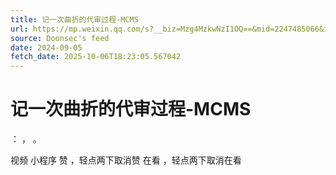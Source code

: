 ```yaml
---
title: 记一次曲折的代审过程-MCMS
url: https://mp.weixin.qq.com/s?__biz=Mzg4MzkwNzI1OQ==&mid=2247485066&idx=1&sn=6a0ddf7802862dd5e32036c72ef810cf
source: Doonsec's feed
date: 2024-09-05
fetch_date: 2025-10-06T18:23:05.567042
---
```


# 记一次曲折的代审过程-MCMS

：
，
。

视频
小程序
赞
，轻点两下取消赞
在看
，轻点两下取消在看